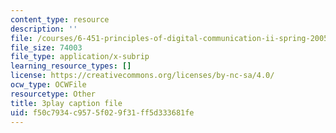 ```yaml
---
content_type: resource
description: ''
file: /courses/6-451-principles-of-digital-communication-ii-spring-2005/f50c7934c9575f029f31ff5d333681fe_Nnj9lHePqKM.vtt
file_size: 74003
file_type: application/x-subrip
learning_resource_types: []
license: https://creativecommons.org/licenses/by-nc-sa/4.0/
ocw_type: OCWFile
resourcetype: Other
title: 3play caption file
uid: f50c7934-c957-5f02-9f31-ff5d333681fe
---
```

